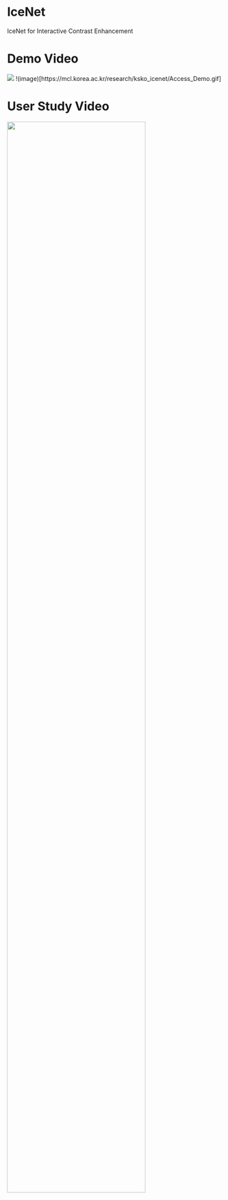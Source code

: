 # IceNet
IceNet for Interactive Contrast Enhancement

# Demo Video
<img src="https://mcl.korea.ac.kr/research/ksko_icenet/Access_Demo.gif" />
!(image)[https://mcl.korea.ac.kr/research/ksko_icenet/Access_Demo.gif]

# User Study Video
<img width="80%" src="https://mcl.korea.ac.kr/research/ksko_icenet/Access_UserStudy.gif">
